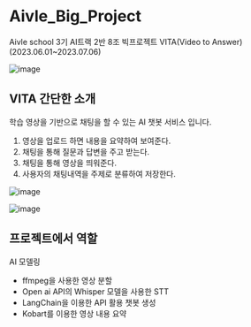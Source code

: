 # Aivle_Big_Project
Aivle school 3기 AI트랙 2반 8조 빅프로젝트 VITA(Video to Answer) (2023.06.01~2023.07.06)

![image](https://github.com/jingu1138/Aivle_Big_Project/assets/105771134/b0481f44-89d4-416b-915a-4d1e4424f5ad)

## VITA 간단한 소개
학습 영상을 기반으로 채팅을 할 수 있는 AI 챗봇 서비스 입니다.
1. 영상을 업로드 하면 내용을 요약하여 보여준다. 
2. 채팅을 통해 질문과 답변을 주고 받는다.
3. 채팅을 통해 영상을 띄워준다.
4. 사용자의 채팅내역을 주제로 분류하여 저장한다.

![image](https://github.com/jingu1138/Aivle_Big_Project/assets/105771134/46f8c733-b9a0-4617-a7bf-87f5ccf59f80)

![image](https://github.com/jingu1138/Aivle_Big_Project/assets/105771134/ab248cb9-fecb-4491-90f0-d463950f1c2d)

## 프로젝트에서 역할
AI 모델링
- ffmpeg을 사용한 영상 분할
- Open ai API의 Whisper 모델을 사용한 STT
- LangChain을 이용한 API 활용 챗봇 생성
- Kobart를 이용한 영상 내용 요약
